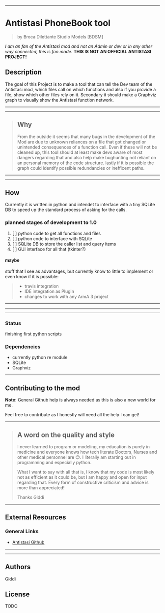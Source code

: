 
---

# Antistasi PhoneBook tool

> by Broca Dilettante Studio Models [BDSM]

*I am an fan of the Antistasi mod and not an Admin or dev or in any other way connected, this is fan made.* **THIS IS NOT AN OFFICIAL ANTISTASI PROJECT!**

## Description

The goal of this Project is to make a tool that can tell the Dev team of the Antistasi mod, which files call on which functions and also if you provide a file, show which other files rely on it.
Secondary it should make a Graphviz graph to visually show the Antistasi function network.

***
---

> ## Why
>
> From the outside it seems that many bugs in the development of the Mod are due to unknown reliances on a file that got changed or unintended consequences of a function call.
> Even if these will not be cleaned up, this tool should at least make devs aware of most dangers regarding that and also help make bughunting not reliant on an personal memory of the code structure.
> lastly if it is possible the graph could identify possible redundancies or inefficent paths.
>

***
---

## How

Currently it is written in python and intendet to interface with a tiny SQLite DB to speed up the standard process of asking for the calls.

### planned stages of development to 1.0

1. [ ] python code to get all functions and files
2. [ ] python code to interface with SQLite
3. [ ] SQLite DB to store the caller list and query items
4. [ ] GUI interface for all that (tkinter?)

#### maybe

stuff that I see as advantages, but currently know to little to implement or even know if it is possible:
>
> * travis integration
> * IDE integration as Plugin
> * changes to work with any ArmA 3 project

***

***
---

### Status

finishing first python scripts

### Dependencies

- currently python re module
- SQLite
- Graphviz

***

## Contributing to the mod

**Note:** General Github help is always needed as this is also a new world for me.

Feel free to contribute as I honestly will need all the help I can get!

***

> ## A word on the quality and style
>
> I never learned to program or modeling, my education is purely in medicine and everyone knows how tech literate Doctors, Nurses and other medical personnel are :wink:.
> I literally am starting out in programming and especially python.
>
> What I want to say with all that is, I know that my code is most likely not as efficient as it could be, but I am happy and open for input regarding that.
> Every form of constructive criticism and advice is more than appreciated!
>
> Thanks
> Giddi

***

## External Resources

### General Links

- [Antistasi Github](https://github.com/official-antistasi-community/A3-Antistasi)

***
---

## Authors

Giddi

## License

TODO
